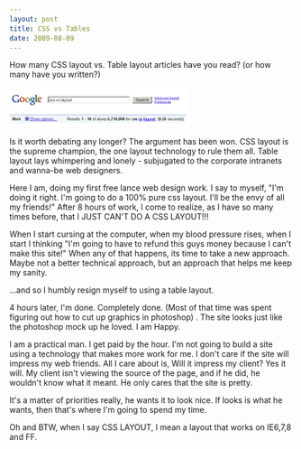 ```yaml
---
layout: post
title: CSS vs Tables
date: 2009-08-09
---
```


How many CSS layout vs. Table layout articles have you read? (or how many have you written?)

![Google Search](/images/cssVsTable.png "Google Search")

Is it worth debating any longer? The argument has been won. CSS layout is the supreme champion, the one layout technology to rule them all. Table layout lays whimpering and lonely - subjugated to the corporate intranets and wanna-be web designers.

Here I am, doing my first free lance web design work. I say to myself, "I'm doing it right. I'm going to do a 100% pure css layout. I'll be the envy of all my friends!" After 8 hours of work, I come to realize, as I have so many times before, that I JUST CAN'T DO A CSS LAYOUT!!!

When I start cursing at the computer, when my blood pressure rises, when I start I thinking "I'm going to have to refund this guys money because I can't make this site!" When any of that happens, its time to take a new approach. Maybe not a better technical approach, but an approach that helps me keep my sanity.

...and so I humbly resign myself to using a table layout.

4 hours later, I'm done. Completely done. (Most of that time was spent figuring out how to cut up graphics in photoshop) . The site looks just like the photoshop mock up he loved. I am Happy.

I am a practical man. I get paid by the hour. I'm not going to build a site using a technology that makes more work for me. I don't care if the site will impress my web friends. All I care about is, Will it impress my client? Yes it will. My client isn't viewing the source of the page, and if he did, he wouldn't know what it meant. He only cares that the site is pretty.

It's a matter of priorities really, he wants it to look nice. If looks is what he wants, then that's where I'm going to spend my time.


Oh and BTW, when I say CSS LAYOUT, I mean a layout that works on IE6,7,8 and FF.